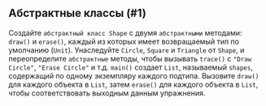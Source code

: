## Абстрактные классы (#1)

Создайте `абстрактный класс Shape` с двумя `абстрактными` методами: `draw()` и `erase()`, каждый из которых имеет возвращаемый тип по умолчанию (`Unit`). Унаследуйте `Circle`, `Square` и `Triangle` от `Shape`, и переопределите `абстрактные` методы, чтобы вызывать `trace()` с `"Draw Circle"`, `"Erase Circle"` и т.д. `main()` создает `List`, называемый `shapes`, содержащий по одному экземпляру каждого подтипа. Вызовите `draw()` для каждого объекта в `List`, затем `erase()` для каждого объекта в `List`, чтобы соответствовать выходным данным упражнения.